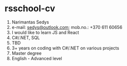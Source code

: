 # rsschool-cv
1. Narimantas Sedys
2. e-mail: sedys@outlook.com; mob.no.: +370 611 60656
3. I would like to learn JS and React
4. C#/.NET, SQL
5. TBD
6. 3+ years on coding with C#/.NET on various projects
7. Master degree
8. English - Advanced level
